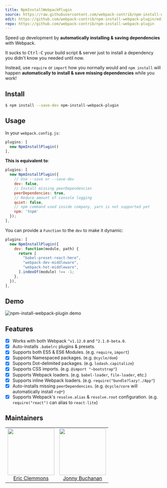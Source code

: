 ```yaml
---
title: NpmInstallWebpackPlugin
source: https://raw.githubusercontent.com/webpack-contrib/npm-install-webpack-plugin/master/README.md
edit: https://github.com/webpack-contrib/npm-install-webpack-plugin/edit/master/README.md
repo: https://github.com/webpack-contrib/npm-install-webpack-plugin
---
```

Speed up development by <b>automatically installing & saving dependencies</b> with Webpack.

It sucks to <kbd>Ctrl-C</kbd> your
build script & server just to install
a dependency you didn't know you needed until now.

Instead, use `require` or `import` how you normally would and `npm install`
will happen **automatically to install & save missing dependencies** while you work!

## Install

```bash
$ npm install --save-dev npm-install-webpack-plugin
```

## Usage

In your `webpack.config.js`:

```js
plugins: [
  new NpmInstallPlugin()
],
```

**This is equivalent to**:

```js
plugins: [
  new NpmInstallPlugin({
    // Use --save or --save-dev
    dev: false,
    // Install missing peerDependencies
    peerDependencies: true,
    // Reduce amount of console logging
    quiet: false,
    // npm command used inside company, yarn is not supported yet
    npm: 'tnpm'
  });
],
```

You can provide a `Function` to the `dev` to make it dynamic:

```js
plugins: [
  new NpmInstallPlugin({
    dev: function(module, path) {
      return [
        "babel-preset-react-hmre",
        "webpack-dev-middleware",
        "webpack-hot-middleware",
      ].indexOf(module) !== -1;
    },
  }),
],
```

## Demo

![npm-install-webpack-plugin demo](https://cloud.githubusercontent.com/assets/15182/12540538/6a4e8f1a-c2d0-11e5-97ee-4ddaf6892645.gif)

## Features

- [x] Works with both Webpack `^v1.12.0` and `^2.1.0-beta.0`.
- [x] Auto-installs `.babelrc` plugins & presets.
- [x] Supports both ES5 & ES6 Modules.
  (e.g. `require`, `import`)
- [x] Supports Namespaced packages.
  (e.g. `@cycle/dom`)
- [x] Supports Dot-delimited packages.
  (e.g. `lodash.capitalize`)
- [x] Supports CSS imports.
  (e.g. `@import "~bootstrap"`)
- [x] Supports Webpack loaders.
  (e.g. `babel-loader`, `file-loader`, etc.)
- [x] Supports inline Webpack loaders.
  (e.g. `require("bundle?lazy!./App"`)
- [x] Auto-installs missing `peerDependencies`.
  (e.g. `@cycle/core` will automatically install `rx@*`)
- [x] Supports Webpack's `resolve.alias` & `resolve.root` configuration.
  (e.g. `require("react")` can alias to `react-lite`)

## Maintainers

<table>
  <tbody>
    <tr>
      <td align="center">
        <img width="150" height="150"
        src="https://avatars2.githubusercontent.com/u/15182?v=3&s=150">
        </br>
        <a href="https://github.com/ericclemmons">Eric Clemmons</a>
      </td>
      <td align="center">
        <img width="150" height="150"
        src="https://avatars3.githubusercontent.com/u/226692?v=3&s=150">
        </br>
        <a href="https://github.com/insin">Jonny Buchanan</a>
      </td>
    </tr>
  <tbody>
</table>


[npm]: https://img.shields.io/npm/v/npm-install-webpack-plugin.svg
[npm-url]: https://npmjs.com/package/npm-install-webpack-plugin

[deps]: https://david-dm.org/webpack-contrib/npm-install-webpack-plugin.svg
[deps-url]: https://david-dm.org/webpack-contrib/npm-install-webpack-plugin

[chat]: https://img.shields.io/badge/gitter-webpack%2Fwebpack-brightgreen.svg
[chat-url]: https://gitter.im/webpack/webpack

[test]: https://travis-ci.org/webpack-contrib/npm-install-webpack-plugin.svg?branch=master
[test-url]: https://travis-ci.org/webpack-contrib/npm-install-webpack-plugin

[cover]: https://codecov.io/gh/webpack-contrib/npm-install-webpack-plugin/branch/master/graph/badge.svg
[cover-url]: https://codecov.io/gh/webpack-contrib/npm-install-webpack-plugin
